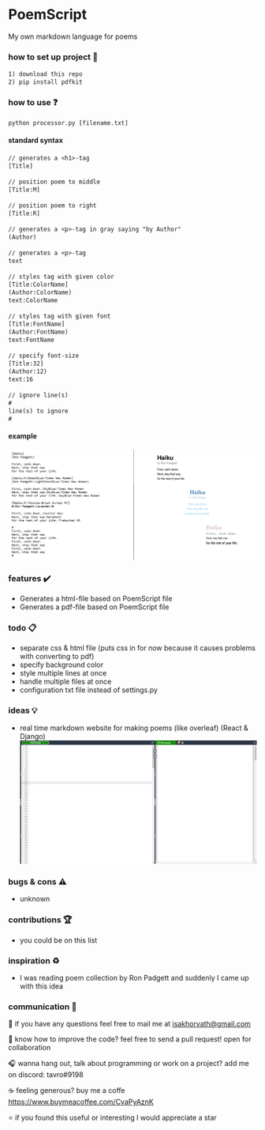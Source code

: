 # PoemScript
My own markdown language for poems

### how to set up project :file_folder:

```
1) download this repo
2) pip install pdfkit
```

### how to use :question:

```
python processor.py [filename.txt]
```

#### standard syntax
```
// generates a <h1>-tag
[Title] 

// position poem to middle
[Title:M]

// position poem to right
[Title:R]

// generates a <p>-tag in gray saying "by Author"
(Author) 

// generates a <p>-tag
text 

// styles tag with given color
[Title:ColorName]
(Author:ColorName)
text:ColorName

// styles tag with given font
[Title:FontName]
(Author:FontName)
text:FontName

// specify font-size
[Title:32]
(Author:12)
text:16

// ignore line(s)
#
line(s) to ignore
#
```
#### example
![Example](preview.png)

### features :heavy_check_mark:
* Generates a html-file based on PoemScript file
* Generates a pdf-file based on PoemScript file

### todo :clipboard:
* separate css & html file (puts css in <style></style> for now because it causes problems with converting to pdf)
* specify background color
* style multiple lines at once
* handle multiple files at once
* configuration txt file instead of settings.py

### ideas :bulb:
* real time markdown website for making poems (like overleaf) (React & Django)
![Example](eg.png)

### bugs & cons :warning:
* unknown

### contributions :trophy:
* you could be on this list

### inspiration :recycle:
* I was reading poem collection by Ron Padgett and suddenly I came up with this idea

### communication :speech_balloon:
:email: if you have any questions feel free to mail me at isakhorvath@gmail.com

:beers: know how to improve the code? feel free to send a pull request! open for collaboration

:headphones: wanna hang out, talk about programming or work on a project? add me on discord: tavro#9198

:coffee: feeling generous? buy me a coffe https://www.buymeacoffee.com/CvaPyAznK

:star: if you found this useful or interesting I would appreciate a star 
